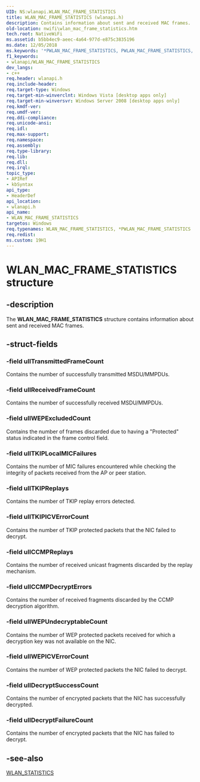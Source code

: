 ```yaml
---
UID: NS:wlanapi.WLAN_MAC_FRAME_STATISTICS
title: WLAN_MAC_FRAME_STATISTICS (wlanapi.h)
description: Contains information about sent and received MAC frames.
old-location: nwifi\wlan_mac_frame_statistics.htm
tech.root: NativeWiFi
ms.assetid: b5bb4ec9-aeec-4a64-977d-e875c3835196
ms.date: 12/05/2018
ms.keywords: '*PWLAN_MAC_FRAME_STATISTICS, PWLAN_MAC_FRAME_STATISTICS, PWLAN_MAC_FRAME_STATISTICS structure pointer [NativeWIFI], WLAN_MAC_FRAME_STATISTICS, WLAN_MAC_FRAME_STATISTICS structure [NativeWIFI], nwifi.wlan_mac_frame_statistics, wlanapi/PWLAN_MAC_FRAME_STATISTICS, wlanapi/WLAN_MAC_FRAME_STATISTICS'
f1_keywords:
- wlanapi/WLAN_MAC_FRAME_STATISTICS
dev_langs:
- c++
req.header: wlanapi.h
req.include-header: 
req.target-type: Windows
req.target-min-winverclnt: Windows Vista [desktop apps only]
req.target-min-winversvr: Windows Server 2008 [desktop apps only]
req.kmdf-ver: 
req.umdf-ver: 
req.ddi-compliance: 
req.unicode-ansi: 
req.idl: 
req.max-support: 
req.namespace: 
req.assembly: 
req.type-library: 
req.lib: 
req.dll: 
req.irql: 
topic_type:
- APIRef
- kbSyntax
api_type:
- HeaderDef
api_location:
- wlanapi.h
api_name:
- WLAN_MAC_FRAME_STATISTICS
targetos: Windows
req.typenames: WLAN_MAC_FRAME_STATISTICS, *PWLAN_MAC_FRAME_STATISTICS
req.redist: 
ms.custom: 19H1
---
```


# WLAN_MAC_FRAME_STATISTICS structure


## -description


The <b>WLAN_MAC_FRAME_STATISTICS</b> structure contains information about sent and received MAC frames.


## -struct-fields




### -field ullTransmittedFrameCount

Contains the number of successfully transmitted MSDU/MMPDUs.


### -field ullReceivedFrameCount

Contains the number of successfully received MSDU/MMPDUs.


### -field ullWEPExcludedCount

Contains the number of frames discarded due to having a "Protected" status indicated in the frame control field.


### -field ullTKIPLocalMICFailures

Contains the number of MIC failures encountered while checking the integrity of packets received from the AP or peer station.


### -field ullTKIPReplays

Contains the number of TKIP replay errors detected.


### -field ullTKIPICVErrorCount

Contains the number of TKIP protected packets that the NIC failed to decrypt.


### -field ullCCMPReplays

Contains the number of received unicast fragments discarded by the replay mechanism.


### -field ullCCMPDecryptErrors

Contains the number of received fragments discarded by the CCMP decryption algorithm.


### -field ullWEPUndecryptableCount

Contains the number of WEP protected packets received for which a decryption key was not available on the NIC.


### -field ullWEPICVErrorCount

Contains the number of WEP protected packets the NIC failed to decrypt.


### -field ullDecryptSuccessCount

Contains the number of encrypted packets that the NIC has successfully decrypted.


### -field ullDecryptFailureCount

Contains the number of encrypted packets that the NIC has failed to decrypt.


## -see-also




<a href="https://docs.microsoft.com/windows/desktop/api/wlanapi/ns-wlanapi-wlan_statistics">WLAN_STATISTICS</a>
 

 

